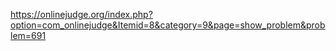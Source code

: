 https://onlinejudge.org/index.php?option=com_onlinejudge&Itemid=8&category=9&page=show_problem&problem=691